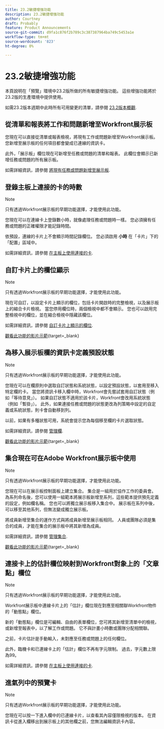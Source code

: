 ```yaml
---
title: 23.2敏捷增強功能
description: 23.2敏捷增強功能
author: Courtney
draft: Probably
feature: Product Announcements
source-git-commit: d9fa1c876f2b789c3c387387964ba749c5453a1e
workflow-type: tm+mt
source-wordcount: '823'
ht-degree: 0%

---
```


# 23.2敏捷增強功能

本頁說明在「預覽」環境中23.2版所做的所有敏捷增強功能。 這些增強功能將於23.2版的生產環境中提供使用。

如需23.2版本週期中此時所有可用變更的清單，請參閱 [23.2版本概觀](/help/quicksilver/product-announcements/product-releases/23.2-release-activity/23-2-release-overview.md).

## 從清單和報表將工作和問題新增至Workfront展示板

您現在可以直接從清單或報表檢視，將現有工作或問題新增至Workfront展示板。 您新增至展示板的任何項目都會變成已連線的資訊卡。

此外，「展示板」欄位現在可新增至任務或問題的清單和報表。 此欄位會顯示已新增任務或問題的所有展示板。

如需詳細資訊，請參閱 [將現有任務或問題新增至展示板](/help/quicksilver/agile/get-started-with-boards/add-card-from-list-to-board.md).

## 登錄主板上連接的卡的時數

>[!NOTE]
>
>只有透過Workfront展示板的早期功能選擇，才能使用此功能。

您現在可以在連線卡上登錄數小時，就像處理任務或問題時一樣。 您必須擁有任務或問題的正確權限才能記錄時間。

依預設，連線的卡片上不會顯示時間記錄欄位。 您必須啟用 **小時** 在「卡片」下的「配置」區域中。

如需詳細資訊，請參閱 [在主板上使用連接的卡](/help/quicksilver/agile/get-started-with-boards/connected-cards.md).

## 自訂卡片上的欄位顯示

>[!NOTE]
>
>只有透過Workfront展示板的早期功能選擇，才能使用此功能。


現在可自訂，以設定卡片上顯示的欄位，包括卡片開啟時的完整檢視，以及展示板上的縮合卡片檢視。 當您停用欄位時，兩個檢視中都不會顯示。 您也可以啟用完整檢視中的欄位，並在縮合檢視中隱藏該欄位。

如需詳細資訊，請參閱 [自訂卡片上顯示的欄位](/help/quicksilver/agile/get-started-with-boards/customize-fields-on-card.md).

[觀看此功能的影片示範](https://video.tv.adobe.com/v/3415710/){target=_blank}

## 為移入展示板欄的資訊卡定義預設狀態

>[!NOTE]
>
>只有透過Workfront展示板的早期功能選擇，才能使用此功能。

您現在可以在欄原則中選取自訂狀態和系統狀態，以設定預設狀態，以套用至移入特定欄的卡。 當您將資訊卡移入欄中時，Workfront會先嘗試套用自訂狀態（例如「等待意見」）。 如果自訂狀態不適用於該卡片，Workfront會改用系統狀態（例如「暫掛」）。 此外，如果連接任務或問題的狀態更改為列策略中設定的自定義或系統狀態，則卡會自動移到列。

以前，如果有多種狀態可用，系統會提示您為每個移至欄的卡片選取狀態。

如需詳細資訊，請參閱 [管理欄](/help/quicksilver/agile/get-started-with-boards/manage-board-columns.md).

[觀看此功能的影片示範](https://video.tv.adobe.com/v/3415711/){target=_blank}

## 集合現在可在Adobe Workfront展示板中使用

>[!NOTE]
>
>只有透過Workfront展示板的早期功能選擇，才能使用此功能。

您現在可以在展示板控制面板上建立集合。 集合是一組用於協作工作的委員會。 為系列命名後，您可以使用一組範本將展示板新增至系列，這些範本提供預先定義的設定，例如欄名稱。 您也可以將獨立展示板移入集合中。 展示板在系列中後，可以移至其他系列，但無法變成獨立展示板。

將成員新增至集合的運作方式與將成員新增至展示板相同。 人員或團隊必須是集合的成員，才能在集合的展示板中將其新增為成員。

如需詳細資訊，請參閱 [管理集合](/help/quicksilver/agile/use-boards-agile-planning-tools/manage-collections.md).

[觀看此功能的影片示範](https://video.tv.adobe.com/v/3415609/){target=_blank}

## 連接卡上的估計欄位映射到Workfront對象上的「文章點」欄位

>[!NOTE]
>
>只有透過Workfront展示板的早期功能選擇，才能使用此功能。

Workfront展示板中連線卡片上的「估計」欄位現在對應至相關聯Workfront物件的「動態點」欄位。

新的「動態點」欄位是可編輯、自由的表單欄位，您可將其新增至清單中的檢視，或新增至報表中，以了解工作或問題。 它不與計畫小時數或團隊分配相關聯。

之前，卡片估計是手動輸入，未對應至任務或問題上的任何欄位。

此外，臨機卡和已連線卡上的「估計」欄位不再有字元限制。 過去，字元數上限為99。

如需詳細資訊，請參閱 [在主板上使用連接的卡](/help/quicksilver/agile/get-started-with-boards/connected-cards.md).

## 進氣列中的預覽卡

>[!NOTE]
>
>只有透過Workfront展示板的早期功能選擇，才能使用此功能。

您現在可以按一下進入欄中的已連線卡片，以查看其內容僅限檢視的版本。 在資訊卡從進入欄移出到展示板上的其他欄之前，您無法編輯資訊卡內容。
